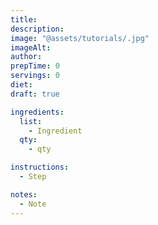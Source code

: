 ```yaml
---
title:
description:
image: "@assets/tutorials/.jpg"
imageAlt:
author:
prepTime: 0
servings: 0
diet:
draft: true

ingredients:
  list:
    - Ingredient
  qty:
    - qty

instructions:
  - Step

notes:
  - Note
---
```

